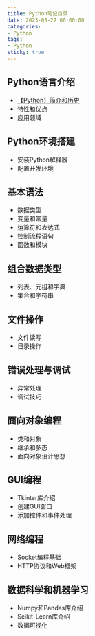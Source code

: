 ```yaml
---
title: Python笔记目录
date: 2023-05-27 00:00:00
categories:
- Python
tags:
- Python
sticky: true
---
```


## Python语言介绍

- [【Python】简介和历史](【Python】简介和历史.md)
- 特性和优点
- 应用领域

## Python环境搭建

- 安装Python解释器
- 配置开发环境

## 基本语法

- 数据类型
- 变量和常量
- 运算符和表达式
- 控制流程语句
- 函数和模块

## 组合数据类型

- 列表、元组和字典
- 集合和字符串

## 文件操作

- 文件读写
- 目录操作

## 错误处理与调试

- 异常处理
- 调试技巧

## 面向对象编程

- 类和对象
- 继承和多态
- 面向对象设计思想

## GUI编程

- Tkinter库介绍
- 创建GUI窗口
- 添加控件和事件处理

## 网络编程

- Socket编程基础
- HTTP协议和Web框架

## 数据科学和机器学习

- Numpy和Pandas库介绍
- Scikit-Learn库介绍
- 数据可视化
